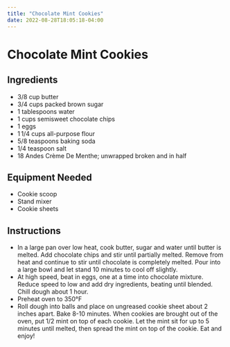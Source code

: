 ```yaml
---
title: "Chocolate Mint Cookies"
date: 2022-08-28T18:05:18-04:00
---
```


# Chocolate Mint Cookies

## Ingredients

- 3/8 cup butter
- 3/4 cups packed brown sugar
- 1 tablespoons water
- 1 cups semisweet chocolate chips
- 1 eggs
- 1 1/4 cups all-purpose flour
- 5/8 teaspoons baking soda
- 1/4 teaspoon salt
- 18 Andes Crème De Menthe; unwrapped broken and in half

## Equipment Needed

- Cookie scoop
- Stand mixer
- Cookie sheets

## Instructions

- In a large pan over low heat, cook butter, sugar and water until butter is melted. Add chocolate chips and stir until partially melted. Remove from heat and continue to stir until chocolate is completely melted. Pour into a large bowl and let stand 10 minutes to cool off slightly.
- At high speed, beat in eggs, one at a time into chocolate mixture. Reduce speed to low and add dry ingredients, beating until blended. Chill dough about 1 hour.
- Preheat oven to 350&deg;F
- Roll dough into balls and place on ungreased cookie sheet about 2 inches apart. Bake 8-10 minutes. When cookies are brought out of the oven, put 1/2 mint on top of each cookie. Let the mint sit for up to 5 minutes until melted, then spread the mint on top of the cookie. Eat and enjoy!